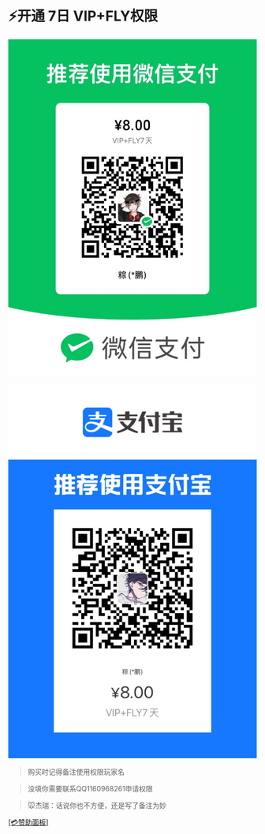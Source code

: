 # ⚡开通 7日 VIP+FLY权限

![img](vip/w7vf.png)

![img](vip/z7vf.png)

> 购买时记得备注使用权限玩家名

> 没填你需要联系QQ1160968261申请权限

> 🐭杰瑞：话说你也不方便，还是写了备注为妙

[[💳赞助面板]](zz.md)